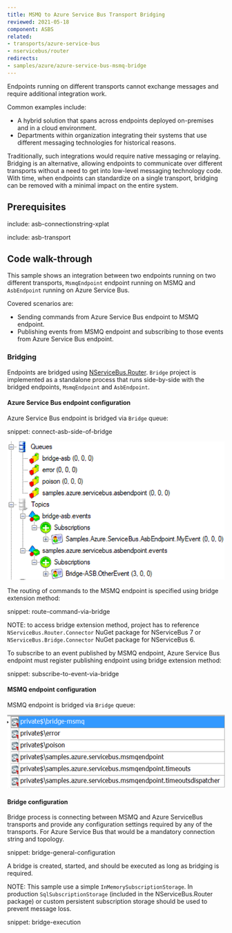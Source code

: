 ```yaml
---
title: MSMQ to Azure Service Bus Transport Bridging
reviewed: 2021-05-18
component: ASBS
related:
- transports/azure-service-bus
- nservicebus/router
redirects:
- samples/azure/azure-service-bus-msmq-bridge
---
```


Endpoints running on different transports cannot exchange messages and require additional integration work.

Common examples include:

 * A hybrid solution that spans across endpoints deployed on-premises and in a cloud environment.
 * Departments within organization integrating their systems that use different messaging technologies for historical reasons.

Traditionally, such integrations would require native messaging or relaying. Bridging is an alternative, allowing endpoints to communicate over different transports without a need to get into low-level messaging technology code. With time, when endpoints can standardize on a single transport, bridging can be removed with a minimal impact on the entire system.


## Prerequisites

include: asb-connectionstring-xplat

include: asb-transport


## Code walk-through

This sample shows an integration between two endpoints running on two different transports, `MsmqEndpoint` endpoint running on MSMQ and `AsbEndpoint` running on Azure Service Bus.

Covered scenarios are:

 * Sending commands from Azure Service Bus endpoint to MSMQ endpoint.
 * Publishing events from MSMQ endpoint and subscribing to those events from Azure Service Bus endpoint.


### Bridging

Endpoints are bridged using [NServiceBus.Router](/nservicebus/router/). `Bridge` project is implemented as a standalone process that runs side-by-side with the bridged endpoints, `MsmqEndpoint` and `AsbEndpoint`.

#### Azure Service Bus endpoint configuration

Azure Service Bus endpoint is bridged via `Bridge` queue:

snippet: connect-asb-side-of-bridge

![Azure Service Bus topology](asb-topology.png "Azure Service Bus topology")

The routing of commands to the MSMQ endpoint is specified using bridge extension method:

snippet: route-command-via-bridge

NOTE: to access bridge extension method, project has to reference `NServiceBus.Router.Connector` NuGet package for NServiceBus 7 or `NServiceBus.Bridge.Connector` NuGet package for NServiceBus 6.

To subscribe to an event published by MSMQ endpoint, Azure Service Bus endpoint must register publishing endpoint using bridge extension method:

snippet: subscribe-to-event-via-bridge


#### MSMQ endpoint configuration

MSMQ endpoint is bridged via `Bridge` queue:

![MSMQ topology](msmq-topology.png "MSMQ topology")


#### Bridge configuration

Bridge process is connecting between MSMQ and Azure ServiceBus transports and provide any configuration settings required by any of the transports. For Azure Service Bus that would be a mandatory connection string and topology.

snippet: bridge-general-configuration

A bridge is created, started, and should be executed as long as bridging is required.

NOTE: This sample use a simple `InMemorySubscriptionStorage`. In production `SqlSubscriptionStorage` (included in the NServiceBus.Router package) or custom persistent subscription storage should be used to prevent message loss.

snippet: bridge-execution
